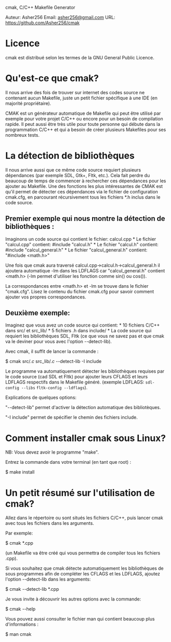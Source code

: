 cmak, C/C++ Makefile Generator

Auteur:  Asher256
Email:   asher256@gmail.com
URL:     https://github.com/Asher256/cmak

Licence
======================================================================
cmak est distribué selon les termes de la GNU General Public Licence.

Qu'est-ce que cmak?
======================================================================
Il nous arrive des fois de trouver sur internet des codes source ne 
contenant aucun Makefile, juste un petit fichier spécifique à une
IDE (en majorité propriétaire).

CMAK est un générateur automatique de Makefile qui peut être utilisé par
exemple pour votre projet C/C++ ou encore pour un besoin de compilation
rapide. Il peut aussi être très utile pour toute personne qui débute 
dans la programmation C/C++ et qui a besoin de créer plusieurs 
Makefiles pour ses nombreux tests.

La détection de bibliothèques
======================================================================
Il nous arrive aussi que ce même code source requiert plusieurs dépendances
(par exemple SDL, Gtk+, Fltk, etc.). Cela fait perdre du beaucoup de temps 
de commencer à rechercher ces dépendances pour les ajouter au Makefile. Une 
des fonctions les plus intéressantes de CMAK est qu'il permet de détecter
ces  dépendances via le fichier de configuration cmak.cfg, en parcourant
récursivement tous les fichiers *.h inclus dans le code source. 

Premier exemple qui nous montre la détection de bibliothèques :
---------------------------------------------------------------
Imaginons un code source qui contient le fichier: calcul.cpp
	* Le fichier "calcul.cpp" contient:  #include "calcul.h"
	* Le fichier "calcul.h" contient: #include "calcul_general.h"
	* Le fichier "calcul_general.h" contient: "#include <math.h>"

Une fois que cmak aura traversé calcul.cpp->calcul.h->calcul_general.h
il ajoutera automatique -lm dans les LDFLAGS car "calcul_general.h"
contient <math.h> (-lm permet d'utiliser les fonction comme sin() ou cos()).

La correspondances entre <math.h> et -lm se trouve dans le fichier "cmak.cfg".
Lisez le contenu du fichier cmak.cfg pour savoir comment ajouter vos propres 
correspondances.

Deuxième exemple:
-----------------
Imaginez que vous avez un code source qui contient:
	* 10 fichiers C/C++ dans src/ et src_lib/
	* 5 fichiers .h dans include/
	* La code source qui requiert les bibliothèques SDL, Fltk (ce que
	  vous ne savez pas et que cmak va le deviner pour vous avec
          l'option --detect-lib).

Avec cmak, il suffit de lancer la commande :

$ cmak src/*.c* src_lib/*.c* --detect-lib -I include

Le programme va automatiquement détecter les bibliothèques requises par 
le code source (cad SDL et Fltk) pour ajouter leurs CFLAGS et 
leurs LDFLAGS respectifs dans le Makefile généré.
(exemple LDFLAGS: `sdl-config --libs` `fltk-config --ldflags`).

Explications de quelques options:

"--detect-lib" permet d'activer la détection automatique des bibliotèques.

"-I include" permet de spécifier le chemin des fichiers include.

Comment installer cmak sous Linux?
======================================================================
NB: Vous devez avoir le programme "make".

Entrez la commande dans votre terminal (en tant que root) :

$ make install

Un petit résumé sur l'utilisation de cmak?
======================================================================
Allez dans le répertoire ou sont situés les fichiers C/C++, puis 
lancer cmak avec tous les fichiers dans les arguments.

Par exemple:

$ cmak *.cpp

(un Makefile va être créé qui vous permettra de compiler tous les
fichiers .cpp).

Si vous souhaitez que cmak détecte automatiquement les bibliothèques
de sous programmes afin de compléter les CFLAGS et les LDFLAGS, ajoutez
l'option --detect-lib dans les arguments:

$ cmak --detect-lib *.cpp

Je vous invite à découvrir les autres options avec la commande:

$ cmak --help

Vous pouvez aussi consulter le fichier man qui contient beaucoup plus d'informations :

$ man cmak

